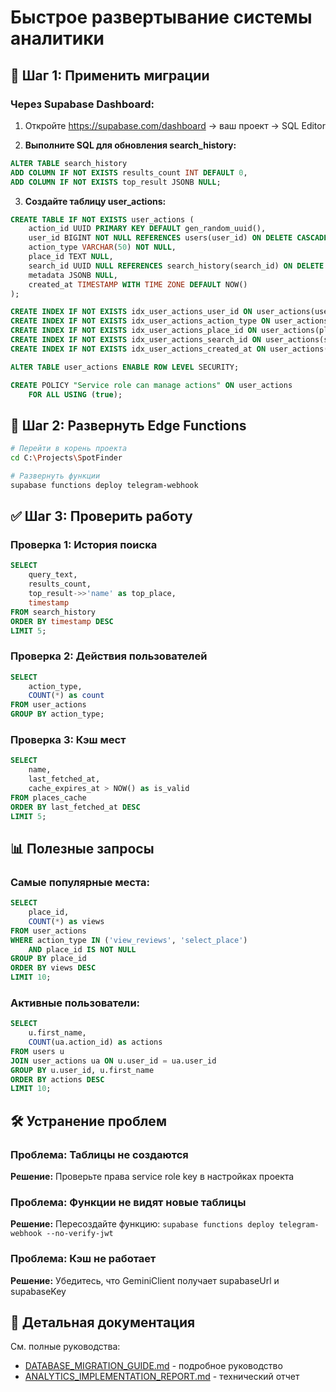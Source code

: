 # Быстрое развертывание системы аналитики

## 🚀 Шаг 1: Применить миграции

### Через Supabase Dashboard:

1. Откройте https://supabase.com/dashboard → ваш проект → SQL Editor

2. **Выполните SQL для обновления search_history:**
```sql
ALTER TABLE search_history 
ADD COLUMN IF NOT EXISTS results_count INT DEFAULT 0,
ADD COLUMN IF NOT EXISTS top_result JSONB NULL;
```

3. **Создайте таблицу user_actions:**
```sql
CREATE TABLE IF NOT EXISTS user_actions (
    action_id UUID PRIMARY KEY DEFAULT gen_random_uuid(),
    user_id BIGINT NOT NULL REFERENCES users(user_id) ON DELETE CASCADE,
    action_type VARCHAR(50) NOT NULL,
    place_id TEXT NULL,
    search_id UUID NULL REFERENCES search_history(search_id) ON DELETE SET NULL,
    metadata JSONB NULL,
    created_at TIMESTAMP WITH TIME ZONE DEFAULT NOW()
);

CREATE INDEX IF NOT EXISTS idx_user_actions_user_id ON user_actions(user_id);
CREATE INDEX IF NOT EXISTS idx_user_actions_action_type ON user_actions(action_type);
CREATE INDEX IF NOT EXISTS idx_user_actions_place_id ON user_actions(place_id);
CREATE INDEX IF NOT EXISTS idx_user_actions_search_id ON user_actions(search_id);
CREATE INDEX IF NOT EXISTS idx_user_actions_created_at ON user_actions(created_at DESC);

ALTER TABLE user_actions ENABLE ROW LEVEL SECURITY;

CREATE POLICY "Service role can manage actions" ON user_actions 
    FOR ALL USING (true);
```

## 🔄 Шаг 2: Развернуть Edge Functions

```bash
# Перейти в корень проекта
cd C:\Projects\SpotFinder

# Развернуть функции
supabase functions deploy telegram-webhook
```

## ✅ Шаг 3: Проверить работу

### Проверка 1: История поиска
```sql
SELECT 
    query_text,
    results_count,
    top_result->>'name' as top_place,
    timestamp
FROM search_history
ORDER BY timestamp DESC
LIMIT 5;
```

### Проверка 2: Действия пользователей
```sql
SELECT 
    action_type,
    COUNT(*) as count
FROM user_actions
GROUP BY action_type;
```

### Проверка 3: Кэш мест
```sql
SELECT 
    name,
    last_fetched_at,
    cache_expires_at > NOW() as is_valid
FROM places_cache
ORDER BY last_fetched_at DESC
LIMIT 5;
```

## 📊 Полезные запросы

### Самые популярные места:
```sql
SELECT 
    place_id,
    COUNT(*) as views
FROM user_actions
WHERE action_type IN ('view_reviews', 'select_place')
    AND place_id IS NOT NULL
GROUP BY place_id
ORDER BY views DESC
LIMIT 10;
```

### Активные пользователи:
```sql
SELECT 
    u.first_name,
    COUNT(ua.action_id) as actions
FROM users u
JOIN user_actions ua ON u.user_id = ua.user_id
GROUP BY u.user_id, u.first_name
ORDER BY actions DESC
LIMIT 10;
```

## 🛠️ Устранение проблем

### Проблема: Таблицы не создаются
**Решение:** Проверьте права service role key в настройках проекта

### Проблема: Функции не видят новые таблицы
**Решение:** Пересоздайте функцию: `supabase functions deploy telegram-webhook --no-verify-jwt`

### Проблема: Кэш не работает
**Решение:** Убедитесь, что GeminiClient получает supabaseUrl и supabaseKey

## 📖 Детальная документация

См. полные руководства:
- [DATABASE_MIGRATION_GUIDE.md](./DATABASE_MIGRATION_GUIDE.md) - подробное руководство
- [ANALYTICS_IMPLEMENTATION_REPORT.md](./ANALYTICS_IMPLEMENTATION_REPORT.md) - технический отчет


